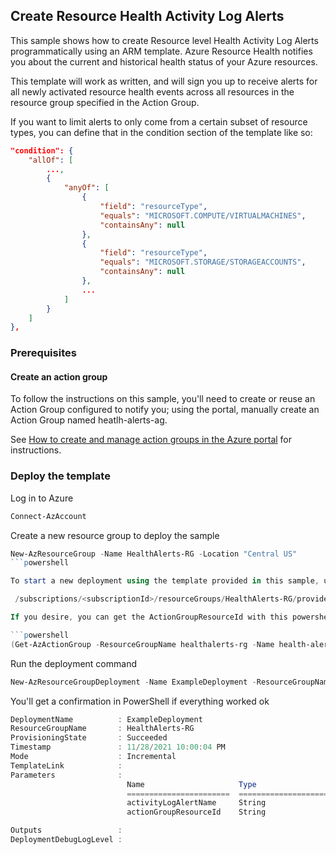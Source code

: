 ## Create Resource Health Activity Log Alerts

This sample shows how to create Resource level Health Activity Log Alerts programmatically using an ARM template. Azure Resource Health 
notifies you about the current and historical health status of your Azure resources.

This template will work as written, and will sign you up to receive alerts for all newly activated resource health events across all resources 
in the resource group specified in the Action Group.

If you want to limit alerts to only come from a certain subset of resource types, you can define that in the condition section of the template 
like so:

```json
"condition": {
    "allOf": [
        ...,
        {
            "anyOf": [
                {
                    "field": "resourceType",
                    "equals": "MICROSOFT.COMPUTE/VIRTUALMACHINES",
                    "containsAny": null
                },
                {
                    "field": "resourceType",
                    "equals": "MICROSOFT.STORAGE/STORAGEACCOUNTS",
                    "containsAny": null
                },
                ...
            ]
        }
    ]
},
```

### Prerequisites

#### Create an action group

To follow the instructions on this sample, you'll need to create or reuse an Action Group configured to notify you; using the portal, manually create an Action Group named heatlh-alerts-ag.

See [How to create and manage action groups in the Azure portal](https://learn.microsoft.com/azure/azure-monitor/platform/action-groups) for instructions.


### Deploy the template

Log in to Azure

```powershell
Connect-AzAccount
```

Create a new resource group to deploy the sample

```powershell
New-AzResourceGroup -Name HealthAlerts-RG -Location "Central US"
```powershell

To start a new deployment using the template provided in this sample, use the PowerShell command below; you will also be prompted for the ActionGroupResourceId, which is composed this way (replace the _subscriptionId_ placeholder with your subscription ID):

 /subscriptions/<subscriptionId>/resourceGroups/HealthAlerts-RG/providers/microsoft.insights/actionGroups/heatlh-alerts-ag

If you desire, you can get the ActionGroupResourceId with this powershell command (asuming the name of the action group created is "health-alerts-ag")

```powershell
(Get-AzActionGroup -ResourceGroupName healthalerts-rg -Name health-alerts-ag).Id
```

Run the deployment command

```powershell
New-AzResourceGroupDeployment -Name ExampleDeployment -ResourceGroupName HealthAlerts-RG -TemplateFile resourcehealth.json
```

You'll get a confirmation in PowerShell if everything worked ok

```powershell
DeploymentName          : ExampleDeployment
ResourceGroupName       : HealthAlerts-RG
ProvisioningState       : Succeeded
Timestamp               : 11/28/2021 10:00:04 PM
Mode                    : Incremental
TemplateLink            :
Parameters              :
                          Name                     Type                       Value
                          =======================  =========================  ==========
                          activityLogAlertName     String                     activityLog-alert-1
                          actionGroupResourceId    String                     /subscriptions/subscriptionId/resourceGroups/HealthAlerts-RG/providers/microsoft.insights/actionGroups/health-alerts-ag

Outputs                 :
DeploymentDebugLogLevel :
```